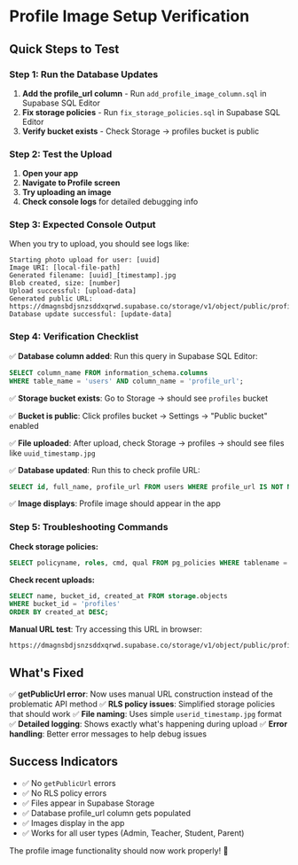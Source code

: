 # Profile Image Setup Verification

## Quick Steps to Test

### Step 1: Run the Database Updates

1. **Add the profile_url column** - Run `add_profile_image_column.sql` in Supabase SQL Editor
2. **Fix storage policies** - Run `fix_storage_policies.sql` in Supabase SQL Editor  
3. **Verify bucket exists** - Check Storage → profiles bucket is public

### Step 2: Test the Upload

1. **Open your app**
2. **Navigate to Profile screen**
3. **Try uploading an image**
4. **Check console logs** for detailed debugging info

### Step 3: Expected Console Output

When you try to upload, you should see logs like:
```
Starting photo upload for user: [uuid]
Image URI: [local-file-path]
Generated filename: [uuid]_[timestamp].jpg
Blob created, size: [number]
Upload successful: [upload-data]
Generated public URL: https://dmagnsbdjsnzsddxqrwd.supabase.co/storage/v1/object/public/profiles/[filename]
Database update successful: [update-data]
```

### Step 4: Verification Checklist

✅ **Database column added**: Run this query in Supabase SQL Editor:
```sql
SELECT column_name FROM information_schema.columns 
WHERE table_name = 'users' AND column_name = 'profile_url';
```

✅ **Storage bucket exists**: Go to Storage → should see `profiles` bucket

✅ **Bucket is public**: Click profiles bucket → Settings → "Public bucket" enabled

✅ **File uploaded**: After upload, check Storage → profiles → should see files like `uuid_timestamp.jpg`

✅ **Database updated**: Run this to check profile URL:
```sql
SELECT id, full_name, profile_url FROM users WHERE profile_url IS NOT NULL;
```

✅ **Image displays**: Profile image should appear in the app

### Step 5: Troubleshooting Commands

**Check storage policies:**
```sql
SELECT policyname, roles, cmd, qual FROM pg_policies WHERE tablename = 'objects';
```

**Check recent uploads:**
```sql
SELECT name, bucket_id, created_at FROM storage.objects 
WHERE bucket_id = 'profiles' 
ORDER BY created_at DESC;
```

**Manual URL test**: Try accessing this URL in browser:
```
https://dmagnsbdjsnzsddxqrwd.supabase.co/storage/v1/object/public/profiles/[filename]
```

## What's Fixed

✅ **getPublicUrl error**: Now uses manual URL construction instead of the problematic API method
✅ **RLS policy issues**: Simplified storage policies that should work
✅ **File naming**: Uses simple `userid_timestamp.jpg` format
✅ **Detailed logging**: Shows exactly what's happening during upload
✅ **Error handling**: Better error messages to help debug issues

## Success Indicators

- ✅ No `getPublicUrl` errors
- ✅ No RLS policy errors  
- ✅ Files appear in Supabase Storage
- ✅ Database profile_url column gets populated
- ✅ Images display in the app
- ✅ Works for all user types (Admin, Teacher, Student, Parent)

The profile image functionality should now work properly! 🎉
